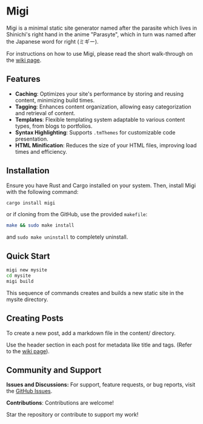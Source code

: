 # Migi

Migi is a minimal static site generator named after the parasite which lives in Shinichi's right hand in the anime "Parasyte", which in turn was named after the Japanese word for right (ミギー).

For instructions on how to use Migi, please read the short walk-through on the [wiki page](../../wiki).

## Features

- **Caching**: Optimizes your site's performance by storing and reusing content, minimizing build times.
- **Tagging**: Enhances content organization, allowing easy categorization and retrieval of content.
- **Templates**: Flexible templating system adaptable to various content types, from blogs to portfolios.
- **Syntax Highlighting**: Supports `.tmThemes` for customizable code presentation.
- **HTML Minification**: Reduces the size of your HTML files, improving load times and efficiency.

## Installation

Ensure you have Rust and Cargo installed on your system. Then, install Migi with the following command:

```bash
cargo install migi
```

or if cloning from the GitHub, use the provided `makefile`:

```bash
make && sudo make install
```
and `sudo make uninstall` to completely uninstall.

## Quick Start

```bash
migi new mysite
cd mysite
migi build
```
This sequence of commands creates and builds a new static site in the mysite directory.

## Creating Posts

To create a new post, add a markdown file in the content/ directory.

Use the header section in each post for metadata like title and tags. (Refer to the [wiki page](../../wiki)).

## Community and Support

**Issues and Discussions:** For support, feature requests, or bug reports, visit the [GitHub Issues](../../issues).

**Contributions**: Contributions are welcome!

Star the repository or contribute to support my work!
